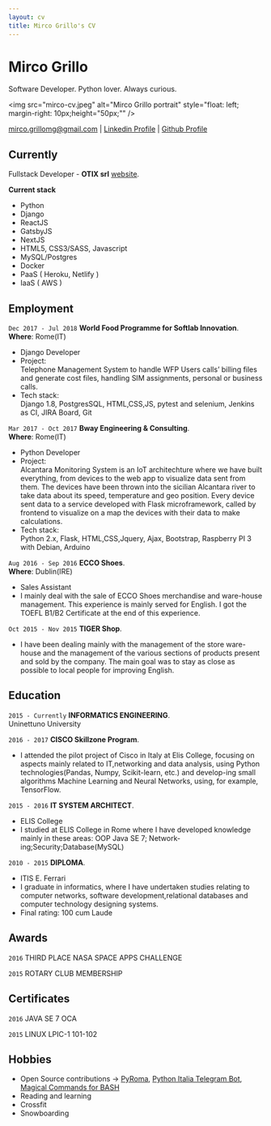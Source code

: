 ```yaml
---
layout: cv
title: Mirco Grillo's CV
---
```

# Mirco Grillo
Software Developer. Python lover. Always curious.

<img src="mirco-cv.jpeg"
     alt="Mirco Grillo portrait"
     style="float: left; margin-right: 10px;height="50px;"" />

<div id="webaddress">
<a href="mailto:mirco.grillomg@gmail.com">mirco.grillomg@gmail.com</a>
| <a href="https://linkedin.com/in/mirco-grillo-680a96117/">Linkedin Profile</a>
| <a href="https://github.com/iflare3g/">Github Profile</a>
</div>


## Currently

Fullstack Developer - __OTIX srl__  [website](https://otix.it). 

__Current stack__
  - Python
  - Django
  - ReactJS
  - GatsbyJS 
  - NextJS
  - HTML5, CSS3/SASS, Javascript
  - MySQL/Postgres
  - Docker
  - PaaS ( Heroku, Netlify )
  - IaaS ( AWS )

## Employment

`Dec 2017 - Jul 2018`
__World Food Programme for Softlab Innovation__.  
__Where__: Rome(IT)
  - Django Developer
  - Project:   
        Telephone Management System to handle WFP Users calls’ billing files and generate cost files, handling SIM  assignments, personal or business calls.
  - Tech stack:   
        Django 1.8, PostgresSQL, HTML,CSS,JS, pytest and selenium, Jenkins as CI, JIRA Board, Git

`Mar 2017 - Oct 2017`
__Bway Engineering & Consulting__.  
__Where__: Rome(IT)
  - Python Developer
  - Project:   
        Alcantara Monitoring System is an IoT architechture where we have built everything, from devices to the web app to visualize data sent from them.
The devices have been thrown into the sicilian Alcantara river to take data about its speed, temperature and geo position. Every device sent data to a service developed with Flask microframework, called by frontend to visualize on a map the devices with their data to make calculations.
  - Tech stack:   
        Python 2.x, Flask, HTML,CSS,Jquery, Ajax, Bootstrap, Raspberry PI 3 with Debian, Arduino

`Aug 2016 - Sep 2016`
__ECCO Shoes__.  
__Where__: Dublin(IRE)
  - Sales Assistant
  - I mainly deal with the sale of ECCO Shoes merchandise and ware-house management. This experience is mainly served for English. I got the TOEFL B1/B2 Certificate at the end of this experience.

`Oct 2015 - Nov 2015`
__TIGER Shop__.  
  - I have been dealing mainly with the management of the store ware-house and the management of the various sections of  products present and sold by the company. The main goal was to stay as close as possible to local people for improving English.



## Education

`2015 - Currently`
__INFORMATICS ENGINEERING__.     
Uninettuno University

`2016 - 2017`
__CISCO Skillzone Program__.  
  - I attended the pilot project of Cisco in Italy at Elis College, 
  focusing on aspects mainly related to IT,networking and data analysis, 
  using Python technologies(Pandas, Numpy, Scikit-learn, etc.) and develop-ing small 
  algorithms Machine Learning and Neural Networks, using, for example, TensorFlow.

`2015 - 2016`
__IT SYSTEM ARCHITECT__. 
  - ELIS College
  - I studied at ELIS College in Rome
    where I have developed knowledge 
    mainly in these areas: OOP Java SE 7;
    Network-ing;Security;Database(MySQL)

`2010 - 2015`
__DIPLOMA__. 
  - ITIS E. Ferrari 
  - I graduate in informatics, where I have undertaken 
    studies relating to computer networks, 
    software development,relational databases and computer technology designing systems.
  - Final rating: 100 cum Laude


## Awards

`2016`
THIRD PLACE NASA SPACE APPS CHALLENGE

`2015`
ROTARY CLUB MEMBERSHIP


## Certificates

`2016`
JAVA SE 7 OCA

`2015`
LINUX LPIC-1 101-102


## Hobbies

- Open Source contributions -> [PyRoma](https://github.com/PyRoma/PyRoma-website), [Python Italia Telegram Bot](https://github.com/Kavuti/python-italy-telegram-bot), [Magical Commands for BASH](https://github.com/championballer/Magical-Commands-for-BASH)
- Reading and learning
- Crossfit
- Snowboarding



<!-- ### Footer

Last updated: Jul 2019 -->
